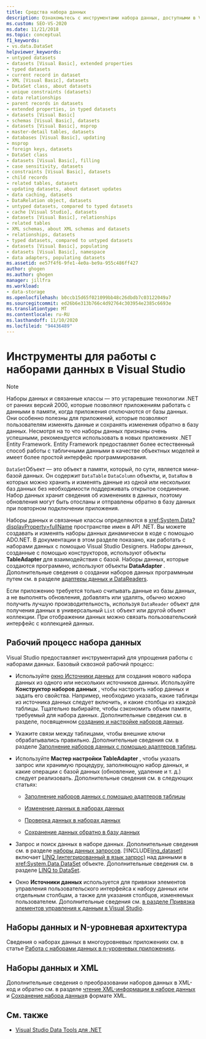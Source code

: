 ```yaml
---
title: Средства набора данных
description: Ознакомьтесь с инструментами набора данных, доступными в Visual Studio. Прочтите сведения о рабочем процессе, наборах данных и N-уровневой архитектуре, наборах DataSet и XML.
ms.custom: SEO-VS-2020
ms.date: 11/21/2018
ms.topic: conceptual
f1_keywords:
- vs.data.DataSet
helpviewer_keywords:
- untyped datasets
- datasets [Visual Basic], extended properties
- typed datasets
- current record in dataset
- XML [Visual Basic], datasets
- DataSet class, about datasets
- unique constraints (datasets)
- data relationships
- parent records in datasets
- extended properties, in typed datasets
- datasets [Visual Basic]
- schemas [Visual Basic], datasets
- datasets [Visual Basic], msprop
- master-detail tables, datasets
- databases [Visual Basic], updating
- msprop
- foreign keys, datasets
- DataSet class
- datasets [Visual Basic], filling
- case sensitivity, datasets
- constraints [Visual Basic], datasets
- child records
- related tables, datasets
- updating datasets, about dataset updates
- data caching, datasets
- DataRelation object, datasets
- untyped datasets, compared to typed datasets
- cache [Visual Studio], datasets
- datasets [Visual Basic], relationships
- related tables
- XML schemas, about XML schemas and datasets
- relationships, datasets
- typed datasets, compared to untyped datasets
- datasets [Visual Basic], populating
- datasets [Visual Basic], namespace
- data adapters, populating datasets
ms.assetid: ee57f4f6-9fe1-4e0a-be9a-955c486ff427
author: ghogen
ms.author: ghogen
manager: jillfra
ms.workload:
- data-storage
ms.openlocfilehash: b0ccb15d65f021099bb48c26dbdb7c03122049a7
ms.sourcegitcommit: ed26b6e313b766c4d92764c303954e2385c6693e
ms.translationtype: MT
ms.contentlocale: ru-RU
ms.lasthandoff: 11/10/2020
ms.locfileid: "94436489"
---
```

# <a name="dataset-tools-in-visual-studio"></a>Инструменты для работы с наборами данных в Visual Studio

> [!NOTE]
> Наборы данных и связанные классы — это устаревшие технологии .NET от ранних версий 2000, которые позволяют приложениям работать с данными в памяти, когда приложения отключаются от базы данных. Они особенно полезны для приложений, которые позволяют пользователям изменять данные и сохранять изменения обратно в базу данных. Несмотря на то что наборы данных признаны очень успешными, рекомендуется использовать в новых приложениях .NET Entity Framework. Entity Framework предоставляет более естественный способ работы с табличными данными в качестве объектных моделей и имеет более простой интерфейс программирования.

`DataSet`Объект — это объект в памяти, который, по сути, является мини-базой данных. Он содержит `DataTable` `DataColumn` объекты, и, `DataRow` в которых можно хранить и изменять данные из одной или нескольких баз данных без необходимости поддерживать открытое соединение. Набор данных хранит сведения об изменениях в данных, поэтому обновления могут быть отосланы и отправлены обратно в базу данных при повторном подключении приложения.

Наборы данных и связанные классы определяются в <xref:System.Data?displayProperty=fullName> пространстве имен в API .NET. Вы можете создавать и изменять наборы данных динамически в коде с помощью ADO.NET. В документации в этом разделе показано, как работать с наборами данных с помощью Visual Studio Designers. Наборы данных, созданные с помощью конструкторов, используют объекты **TableAdapter** для взаимодействия с базой. Наборы данных, которые создаются программно, используют объекты **DataAdapter** . Дополнительные сведения о создании наборов данных программным путем см. в разделе [адаптеры данных и DataReaders](/dotnet/framework/data/adonet/dataadapters-and-datareaders).

Если приложению требуется только считывать данные из базы данных, а не выполнять обновления, добавлять или удалять, обычно можно получить лучшую производительность, используя `DataReader` объект для получения данных в универсальный `List` объект или другой объект коллекции. При отображении данных можно связать пользовательский интерфейс с коллекцией данных.

## <a name="dataset-workflow"></a>Рабочий процесс набора данных

Visual Studio предоставляет инструментарий для упрощения работы с наборами данных. Базовый сквозной рабочий процесс:

- Используйте [окно Источники данных](add-new-data-sources.md#data-sources-window) для создания нового набора данных из одного или нескольких источников данных. Используйте **Конструктор наборов данных** , чтобы настроить набор данных и задать его свойства. Например, необходимо указать, какие таблицы из источника данных следует включить, и какие столбцы из каждой таблицы. Тщательно выбирайте, чтобы сэкономить объем памяти, требуемый для набора данных. Дополнительные сведения см. в разделе, посвященном [созданию и настройке наборов данных](../data-tools/create-and-configure-datasets-in-visual-studio.md).

- Укажите связи между таблицами, чтобы внешние ключи обрабатывались правильно. Дополнительные сведения см. в разделе [Заполнение наборов данных с помощью адаптеров таблиц](../data-tools/fill-datasets-by-using-tableadapters.md).

- Используйте **Мастер настройки TableAdapter** , чтобы указать запрос или хранимую процедуру, заполняющую набор данных, и какие операции с базой данных (обновление, удаление и т. д.) следует реализовать. Дополнительные сведения см. в следующих статьях:

  - [Заполнение наборов данных с помощью адаптеров таблицы](../data-tools/fill-datasets-by-using-tableadapters.md)

  - [Изменение данных в наборах данных](../data-tools/edit-data-in-datasets.md)

  - [Проверка данных в наборах данных](../data-tools/validate-data-in-datasets.md)

  - [Сохранение данных обратно в базу данных](../data-tools/save-data-back-to-the-database.md)

- Запрос и поиск данных в наборе данных. Дополнительные сведения см. в разделе [наборы данных запросов](../data-tools/query-datasets.md). [!INCLUDE[linq_dataset](../data-tools/includes/linq_dataset_md.md)] включает [LINQ (интегрированный в язык запрос)](/dotnet/csharp/linq/) над данными в <xref:System.Data.DataSet> объекте. Дополнительные сведения см. в разделе [LINQ to DataSet](/dotnet/framework/data/adonet/linq-to-dataset).

- Окно **Источники данных** используется для привязки элементов управления пользовательского интерфейса к набору данных или отдельным столбцам, а также для указания столбцов, изменяемых пользователем. Дополнительные сведения см. [в разделе Привязка элементов управления к данным в Visual Studio](../data-tools/bind-controls-to-data-in-visual-studio.md).

## <a name="datasets-and-n-tier-architecture"></a>Наборы данных и N-уровневая архитектура

Сведения о наборах данных в многоуровневых приложениях см. в статье [Работа с наборами данных в n-уровневых приложениях](../data-tools/work-with-datasets-in-n-tier-applications.md).

## <a name="datasets-and-xml"></a>Наборы данных и XML

Дополнительные сведения о преобразовании наборов данных в XML-код и обратно см. в разделе [чтение XML-информации в наборе данных](../data-tools/read-xml-data-into-a-dataset.md) и [Сохранение набора данных](../data-tools/save-a-dataset-as-xml.md)в формате XML.

## <a name="see-also"></a>См. также

- [Visual Studio Data Tools для .NET](../data-tools/visual-studio-data-tools-for-dotnet.md)
